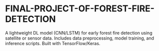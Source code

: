 # FINAL-PROJECT-OF-FOREST-FIRE-DETECTION
A lightweight DL model (CNN/LSTM) for early forest fire detection using satellite or sensor data. Includes data preprocessing, model training, and inference scripts. Built with TensorFlow/Keras.
